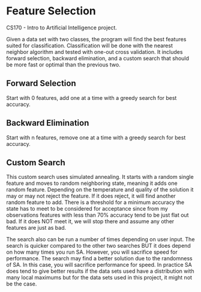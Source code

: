# Feature Selection
CS170 - Intro to Artificial Intelligence project.

Given a data set with two classes, the program will find the best features suited for classification.
Classification will be done with the nearest neighbor algorithm and tested with one-out cross validation.
It includes forward selection, backward elimination, and a custom search that should be more fast or optimal than the previous two.

## Forward Selection
Start with 0 features, add one at a time with a greedy search for best accuracy.

## Backward Elimination
Start with n features, remove one at a time with a greedy search for best accuracy.

## Custom Search
This custom search uses simulated annealing.
It starts with a random single feature and moves to random neighboring state, meaning it adds one random feature.
Depending on the temperature and quality of the solution it may or may not reject the feature.
If it does reject, it will find another random feature to add.
There is a threshold for a minimum accuracy the state has to meet to be considered for acceptance
since from my observations features with less than 70% accuracy tend to be just flat out bad.
If it does NOT meet it, we will stop there and assume any other features are just as bad.

The search also can be run a number of times depending on user input.
The search is quicker compared to the other two searches BUT it does depend on how many times you run SA.
However, you will sacrifice speed for performance.
The search may find a better solution due to the randomness of SA.
In this case, you will sacrifice performance for speed.
In practice SA does tend to give better results if the data sets used have a distribution with many local maximums
but for the data sets used in this project, it might not be the case.
